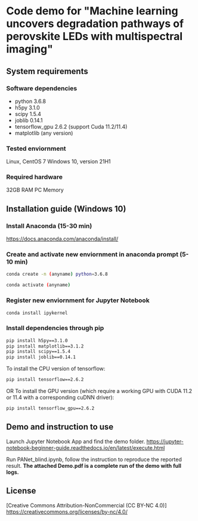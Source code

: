 # Code demo for "Machine learning uncovers degradation pathways of perovskite LEDs with multispectral imaging"

## System requirements

### Software dependencies
- python 3.6.8
- h5py 3.1.0
- scipy 1.5.4
- joblib 0.14.1
- tensorflow_gpu 2.6.2 (support Cuda 11.2/11.4)
- matplotlib (any version)

### Tested enviornment
Linux, CentOS 7
Windows 10, version 21H1

### Required hardware
32GB RAM PC Memory

## Installation guide (Windows 10)

### Install Anaconda (15-30 min)
https://docs.anaconda.com/anaconda/install/

### Create and activate new enviornment in anaconda prompt (5-10 min)
```bash
conda create -n (anyname) python=3.6.8
```
```bash
conda activate (anyname)
```

### Register new enviornment for Jupyter Notebook
```bash
conda install ipykernel
```

### Install dependencies through pip
```bash
pip install h5py==3.1.0
pip install matplotlib==3.1.2
pip install scipy==1.5.4
pip install joblib==0.14.1
```

To install the CPU version of tensorflow:
```bash
pip install tensorflow==2.6.2
```

OR To install the GPU version (which require a working GPU with CUDA 11.2 or 11.4 with a corresponding cuDNN driver):
```bash
pip install tensorflow_gpu==2.6.2
```


## Demo and instruction to use

Launch Jupyter Notebook App and find the demo folder.
https://jupyter-notebook-beginner-guide.readthedocs.io/en/latest/execute.html

Run PANet_blind.ipynb, follow the instruction to reproduce the reported result. 
**The attached Demo.pdf is a complete run of the demo with full logs.**

## License

[Creative Commons Attribution-NonCommercial (CC BY-NC 4.0)]
https://creativecommons.org/licenses/by-nc/4.0/